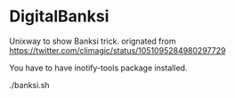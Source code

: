 # DigitalBanksi

Unixway to show Banksi trick. orignated from https://twitter.com/climagic/status/1051095284980297729

You have to have inotify-tools package installed.

./banksi.sh

